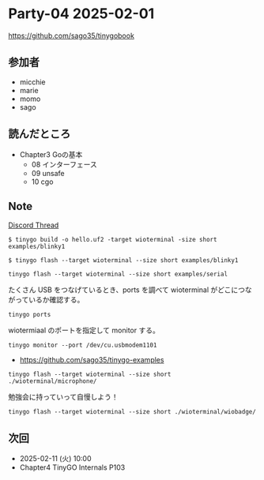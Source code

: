# Party-04 2025-02-01

https://github.com/sago35/tinygobook

## 参加者

- micchie
- marie
- momo
- sago

## 読んだところ
- Chapter3 Goの基本
  - 08 インターフェース
  - 09 unsafe
  - 10 cgo

## Note

[Discord Thread](https://discord.com/channels/689414179752247409/725156029033218080/1335048305926864916)

```
$ tinygo build -o hello.uf2 -target wioterminal -size short examples/blinky1
```

```
$ tinygo flash --target wioterminal --size short examples/blinky1
```

```
tinygo flash --target wioterminal --size short examples/serial
```

たくさん USB をつなげているとき、ports を調べて wioterminal がどこにつながっているか確認する。

```
tinygo ports 
```

wiotermiaal のポートを指定して monitor する。

```
tinygo monitor --port /dev/cu.usbmodem1101
```

- https://github.com/sago35/tinygo-examples

```
tinygo flash --target wioterminal --size short ./wioterminal/microphone/
```

勉強会に持っていって自慢しよう！

```
tinygo flash --target wioterminal --size short ./wioterminal/wiobadge/
```

## 次回

- 2025-02-11 (火) 10:00
- Chapter4 TinyGO Internals P103
